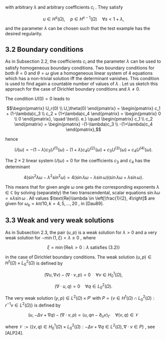 with arbitrary  $\lambda$  and arbitrary coefficients  $c_i$ . They satisfy

$$u \in H^s(\Omega), \quad p \in H^{s-1}(\Omega) \quad \forall s < 1 + \lambda,$$

and the parameter  $\lambda$  can be chosen such that the test example has the desired regularity.

## 3.2 Boundary conditions

As in Subsection 2.2, the coefficients  $c_i$  and the parameter  $\lambda$  can be used to satisfy homogeneous boundary conditions. Two boundary conditions for both  $\theta = 0$  and  $\theta = \omega$ give a homogeneous linear system of 4 equations which has a non-trivial solution iff the determinant vanishes. This condition is used to find again a countable number of values of  $\lambda$ . Let us sketch this approach for the case of Dirichlet boundary conditions and  $\lambda \neq 0.$ 

The condition  $U(0) = 0$  leads to

$$\begin{pmatrix} U_r(0) \\ U_\theta(0) \end{pmatrix} = \begin{pmatrix} c_1 + (1-\lambda)c_3 \\ c_2 + (1+\lambda)c_4 \end{pmatrix} = \begin{pmatrix} 0 \\ 0 \end{pmatrix}, \quad \text{i. e.} \quad \begin{pmatrix} c_1 \\ c_2 \end{pmatrix} = \begin{pmatrix} -(1-\lambda)c_3 \\ -(1+\lambda)c_4 \end{pmatrix},$$

hence

$$U(\omega) = -(1-\lambda)c_3U^{(1)}(\omega) - (1+\lambda)c_4U^{(2)}(\omega) + c_3U^{(3)}(\omega) + c_4U^{(4)}(\omega).$$

The  $2 \times 2$  linear system  $U(\omega) = 0$  for the coefficients  $c_3$  and  $c_4$  has the determinant

$$4(\sin^2 \lambda \omega - \lambda^2 \sin^2 \omega) = 4(\sin \lambda \omega - \lambda \sin \omega)(\sin \lambda \omega + \lambda \sin \omega). \tag{3.2}$$

This means that for given angle  $\omega$  one gets the corresponding exponents  $\lambda \in \mathbb{C}$  by solving (separately) the two transcendental, scalar equations  $\sin \lambda \omega = \pm \lambda \sin \omega$ . All values  $\text{Re}\lambda \in \left[\frac{1}{2}, 4\right]$  are given for  $\omega_k = k\pi/10, k = 4, 5, \ldots, 20$ , in [Dau89].

## 3.3 Weak and very weak solutions

As in Subsection 2.3, the pair  $(u, p)$  is a weak solution for  $\lambda > 0$  and a very weak solution for  $-\min(1,\xi) < \lambda \leq 0$ , where

$$\xi = \min\{\text{Re}\lambda > 0: \lambda \text{ satisfies (3.2)}\}$$

in the case of Dirichlet boundary conditions. The weak solution  $(u, p) \in H^1(\Omega) \times L^2_0(\Omega)$ is defined by

$$(\nabla u, \nabla v) - (\nabla \cdot v, p) = 0 \quad \forall v \in H_0^1(\Omega),$$
  
$$(\nabla \cdot u, q) = 0 \quad \forall q \in L_0^2(\Omega).$$

The very weak solution  $(y, p) \in L^2(\Omega) \times P'$  with  $P = \{v \in H^1(\Omega) \cap L^2_0(\Omega) : r^{-1}v \in L^2(\Omega)\}$ is defined by

$$(u, -\Delta v + \nabla q) - (\nabla \cdot v, p) = \langle u, qn - \partial_n v \rangle_{\Gamma} \quad \forall (v, q) \in \mathcal{V}$$

where  $\mathcal{V} := \{(v, q) \in H_0^1(\Omega) \times L_0^2(\Omega): -\Delta v + \nabla q \in L^2(\Omega), \nabla \cdot v \in P\}$ , see [ALP24].